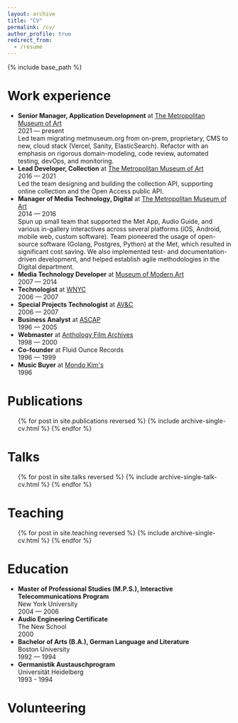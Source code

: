 ```yaml
---
layout: archive
title: "CV"
permalink: /cv/
author_profile: true
redirect_from:
  - /resume
---
```


{% include base_path %}

Work experience
===
* **Senior Manager, Application Development** at [The Metropolitan Museum of Art](https://www.metmuseum.org/)  
  2021 — present  
  Led team migrating metmuseum.org from on-prem, proprietary, CMS to new, cloud stack (Vercel, Sanity, ElasticSearch).  Refactor with an emphasis on rigorous domain-modeling, code review, automated testing, devOps, and monitoring.
* **Lead Developer, Collection** at [The Metropolitan Museum of Art](https://www.metmuseum.org/)  
  2016 — 2021  
  Led the team designing and building the collection API, supporting online collection and the Open Access public API. 
* **Manager of Media Technology, Digital** at [The Metropolitan Museum of Art](https://www.metmuseum.org/)  
  2014 — 2016  
  Spun up small team that supported the Met App, Audio Guide, and various in-gallery interactives across several platforms (iOS, Android, mobile web, custom software). Team pioneered the usage of open-source software (Golang, Postgres, Python) at the Met, which resulted in significant cost saving. We also implemented test- and documentation-driven development, and helped establish agile methodologies in the Digital department.
* **Media Technology Developer** at [Museum of Modern Art](https://www.moma.org/)  
  2007 — 2014
* **Technologist** at [WNYC](https://www.wnyc.org/)  
  2006 — 2007
* **Special Projects Technologist** at [AV&C](https://www.av-controls.com/)  
  2006 — 2007
* **Business Analyst** at [ASCAP](https://www.ascap.com/)  
  1996 — 2005
* **Webmaster** at [Anthology Film Archives](https://www.anthologyfilmarchives.org/)  
  1998 — 2000
* **Co-founder** at Fluid Ounce Records  
  1996 — 1999
* **Music Buyer** at [Mondo Kim's](https://en.wikipedia.org/wiki/Kim%27s_Video_and_Music)  
  1996
  
Publications
======
  <ul>{% for post in site.publications reversed %}
    {% include archive-single-cv.html %}
  {% endfor %}</ul>
  
Talks
======
  <ul>{% for post in site.talks reversed %}
    {% include archive-single-talk-cv.html  %}
  {% endfor %}</ul>
  
Teaching
======
  <ul>{% for post in site.teaching reversed %}
    {% include archive-single-cv.html %}
  {% endfor %}</ul>
  
Education
======
* **Master of Professional Studies (M.P.S.), Interactive Telecommunications Program**  
  New York University  
  2004 — 2006
* **Audio Engineering Certificate**  
  The New School  
  2000
* **Bachelor of Arts (B.A.), German Language and Literature**  
  Boston University  
  1992 — 1994
* **Germanistik Austauschprogram**  
  Universität Heidelberg  
  1993 - 1994

Volunteering
======


